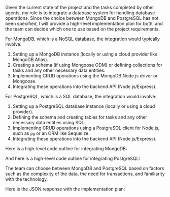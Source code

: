 Given the current state of the project and the tasks completed by other agents, my role is to integrate a database system for handling database operations. Since the choice between MongoDB and PostgreSQL has not been specified, I will provide a high-level implementation plan for both, and the team can decide which one to use based on the project requirements.

For MongoDB, which is a NoSQL database, the integration would typically involve:

1. Setting up a MongoDB instance (locally or using a cloud provider like MongoDB Atlas).
2. Creating a schema (if using Mongoose ODM) or defining collections for tasks and any other necessary data entities.
3. Implementing CRUD operations using the MongoDB Node.js driver or Mongoose.
4. Integrating these operations into the backend API (Node.js/Express).

For PostgreSQL, which is a SQL database, the integration would involve:

1. Setting up a PostgreSQL database instance (locally or using a cloud provider).
2. Defining the schema and creating tables for tasks and any other necessary data entities using SQL.
3. Implementing CRUD operations using a PostgreSQL client for Node.js, such as `pg` or an ORM like Sequelize.
4. Integrating these operations into the backend API (Node.js/Express).

Here is a high-level code outline for integrating MongoDB:


And here is a high-level code outline for integrating PostgreSQL:


The team can choose between MongoDB and PostgreSQL based on factors such as the complexity of the data, the need for transactions, and familiarity with the technology.

Here is the JSON response with the implementation plan: